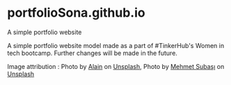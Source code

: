 # portfolioSona.github.io
A simple portfolio website

A simple portfolio website model made as a part of #TinkerHub's Women in tech bootcamp.
Further changes will be made in the future.

Image attribution :
          Photo by <a href="https://unsplash.com/@alainpictures?utm_source=unsplash&utm_medium=referral&utm_content=creditCopyText">Alain</a> on <a href="https://unsplash.com/s/photos/mounatins?utm_source=unsplash&utm_medium=referral&utm_content=creditCopyText">Unsplash</a>,
          Photo by <a href="https://unsplash.com/@grooth?utm_source=unsplash&utm_medium=referral&utm_content=creditCopyText">Mehmet Subaşı</a> on <a href="https://unsplash.com/s/photos/mounatins?utm_source=unsplash&utm_medium=referral&utm_content=creditCopyText">Unsplash</a>
  
